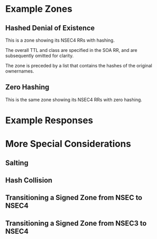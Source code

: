 # Example Zones

## Hashed Denial of Existence

This is a zone showing its NSEC4 RRs with hashing.

The overall TTL and class are specified in the SOA RR, and are
subsequently omitted for clarity.

The zone is preceded by a list that contains the hashes of the
original ownernames.

## Zero Hashing

This is the same zone showing its NSEC4 RRs with zero hashing.

# Example Responses

# More Special Considerations

## Salting

## Hash Collision

## Transitioning a Signed Zone from NSEC to NSEC4

## Transitioning a Signed Zone from NSEC3 to NSEC4


